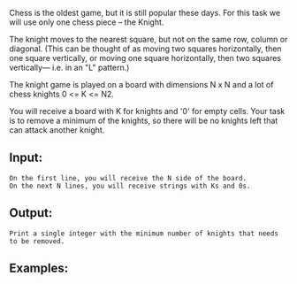 Chess is the oldest game, but it is still popular these days. For this task we will use only one chess piece – the Knight. 

The knight moves to the nearest square, but not on the same row, column or diagonal. (This can be thought of as moving two squares horizontally, then one square vertically, or moving one square horizontally, then two squares vertically— i.e. in an "L" pattern.) 

The knight game is played on a board with dimensions N x N and a lot of chess knights 0 <= K <= N2. 

You will receive a board with K for knights and '0' for empty cells. Your task is to remove a minimum of the knights, so there will be no knights left that can attack another knight. 

## Input:

	On the first line, you will receive the N side of the board.
	On the next N lines, you will receive strings with Ks and 0s.
	
## Output:

	Print a single integer with the minimum number of knights that needs to be removed.

## Examples:

